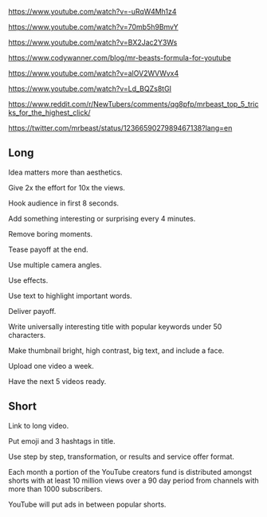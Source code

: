 https://www.youtube.com/watch?v=-uRqW4Mh1z4

https://www.youtube.com/watch?v=70mb5h9BmvY

https://www.youtube.com/watch?v=BX2Jac2Y3Ws

https://www.codywanner.com/blog/mr-beasts-formula-for-youtube

https://www.youtube.com/watch?v=alOV2WVWvx4

https://www.youtube.com/watch?v=Ld_BQZs8tGI

https://www.reddit.com/r/NewTubers/comments/qg8pfp/mrbeast_top_5_tricks_for_the_highest_click/

https://twitter.com/mrbeast/status/1236659027989467138?lang=en

## Long

Idea matters more than aesthetics.

Give 2x the effort for 10x the views.

Hook audience in first 8 seconds.

Add something interesting or surprising every 4 minutes.

Remove boring moments.

Tease payoff at the end.

Use multiple camera angles.

Use effects.

Use text to highlight important words.

Deliver payoff.

Write universally interesting title with popular keywords under 50 characters.

Make thumbnail bright, high contrast, big text, and include a face.

Upload one video a week.

Have the next 5 videos ready.

## Short

Link to long video.

Put emoji and 3 hashtags in title.

Use step by step, transformation, or results and service offer format.

Each month a portion of the YouTube creators fund is distributed amongst shorts with at least 10 million views over a 90 day period from channels with more than 1000 subscribers.

YouTube will put ads in between popular shorts.

